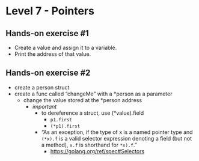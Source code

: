 # Level 7 - Pointers

## Hands-on exercise #1
* Create a value and assign it to a variable.
* Print the address of that value.

## Hands-on exercise #2
* create a person struct
* create a func called “changeMe” with a *person as a parameter
    * change the value stored at the *person address
        * *important*
            * to dereference a struct, use (*value).field
                * `p1.first`
                * `(*p1).first`
            * “As an exception, if the type of x is a named pointer type and `(*x).f` is a valid selector expression denoting a field (but not a method), `x.f` is shorthand for `*x).f`.”
                * https://golang.org/ref/spec#Selectors
